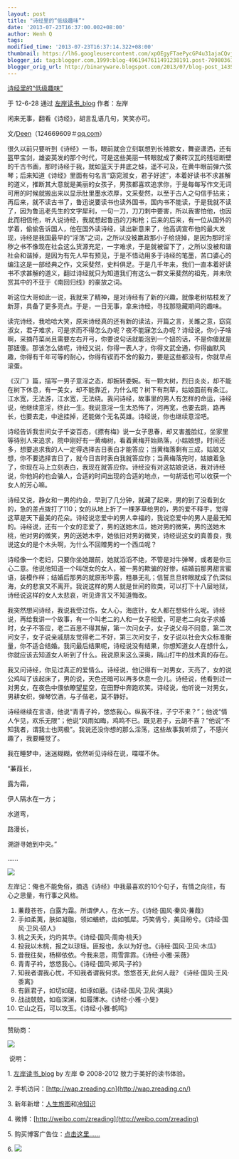 ```yaml
---
layout: post
title: "诗经里的“低级趣味”"
date: '2013-07-23T16:37:00.002+08:00'
author: Wenh Q
tags:
modified_time: '2013-07-23T16:37:14.322+08:00'
thumbnail: https://lh6.googleusercontent.com/xpOEgyFTaePycGP4u31ajaCQvjyBzRtUtzLTSNmby6fiU9o4JSWrDiDCNNDxZl-RpNvewxGdO8e0TbntP9KdHZT_DZtoH2lpOk1lUigyzD3BvGBIdbs=s72-c
blogger_id: tag:blogger.com,1999:blog-4961947611491238191.post-7098036186747239959
blogger_orig_url: http://binaryware.blogspot.com/2013/07/blog-post_1435.html
---
```


[
诗经里的“低级趣味”](http://www.zreading.cn/archives/3027.html)

于 12-6-28 通过 [左岸读书_blog](http://www.zreading.cn/) 作者：左岸

闲来无事，翻看《诗经》，胡言乱语几句，笑笑亦可。

文/[Deen](http://www.zreading.cn/archives/3011.html)（124669609＃[qq.com](http://qq.com/)）



很久以前只要听到《诗经》一书，眼前就会立刻联想到长袖歌女，舞姿潇洒，还有盔甲宝剑，雄姿英发的那个时代，可是这些美丽一转眼就成了秦砖汉瓦的残垣断壁的千古书画，那时诗经于我，就如蓝天于井底之蛙，遥不可及，在黄牛眼前弹六弦琴；后来知道《诗经》里面有句名言“窈窕淑女，君子好逑”，本着好读书不求甚解的道义，推断其大意就是美丽的女孩子，男孩都喜欢追求你，于是每每写作文无词可用的时候就搬出来以显示肚里墨水浓厚，文采斐然，以至于古人之句信手拈来；再后来，就不读古书了，鲁迅说要读书也读外国书，国内书不能读，于是我就不读了，因为鲁迅老先生的文字犀利，一句一刀，刀刀刺中要害，所以我害怕他，也因此而相信他，听人说诗经，我就想起鲁迅的刀和枪；后来的后来，有一位从国外的学着，偷偷告诉国人，他在国外读诗经，读出新意来了，他高调宣布他的最大发现，诗经是我国最早的“淫荡”之词，之所以没被嬴政那小子给烧掉，是因为那时淫秽之书不像现在社会这么货源充足，一字难求，于是就被留下了，之所以没被和谐社会和谐掉，是因为有先人早有预见，于是不惜动用多于诗经的笔墨，苦口婆心的编注这是一部经典之作，文采斐然，史料俱足。于是几千年来，我们一直本着好读书不求甚解的道义，翻过诗经就只为知道我们有这么一群文采斐然的祖先，并未欣赏其中的不亚于《南回归线》的豪放之词。



听这位大哥如此一说，我就来了精神，是对诗经有了新的兴趣，就像老树枯枝发了新芽，具备了更多亮点。于是，一日无事，拿来诗经，寻找那隐藏期间的趣味。



读完诗经，我哈哈大笑，原来诗经真的还有新的读法，开篇之言，关雎之意，窈窕淑女，君子难求，可是求而不得怎么办呢？夜不能寐怎么办呢？诗经说，你小子啥啊，采摘荇菜尚且需要左右开弓，你要说句话就能泡到一个妞的话，不是你傻就是那妞傻。那该怎么做呢，诗经又说，你得一表人才，你得文武全通，你得幽默风趣，你得有千年可等的耐心，你得有锲而不舍的毅力，要是这些都没有，你就早点滚蛋。



《汉广》篇，描写一男子意淫之态，却婉转委婉。有一颗大树，烈日炎炎，却不能在树下休息，有一美女，却不能靠近，为什么呢？树下有荆草，姑娘面前有条江。江水宽，无法游，江水宽，无法绕。我问诗经，故事里的男人有怎样的命运，诗经说，他继续意淫，终此一生。我说意淫一生太恐怖了，河再宽，也要去跳，路再长，也要去走，中途挂掉，还能做个无名英雄。诗经说，你也继续意淫吧。



诗经告诉我世间女子千姿百态，《摽有梅》说一女子思春，却又害羞脸红，坐家里等待别人来追求，院中刚好有一黄梅树，看着黄梅开始熟落，小姑娘想，时间还多，想要追求我的人一定得选择吉日表白才能答应；当黄梅落剩有三成，姑娘又想，你不要选择吉日了，就今日吉时表白我就答应你；当黄梅落完时，姑娘着急了，你现在马上立刻表白，我现在就答应你。诗经没有对这姑娘说话，我对诗经说，你他妈的也会骗人，合适的时间出现的合适的地点，一句胡话也可以收获一个女人的芳心嘛。



诗经又说，静女和一男的约会，早到了几分钟，就藏了起来，男的到了没看到女的，急的差点拨打了110；女的从地上折了一棵茅草给男的，男的爱不释手，觉得这草是天下最美的花朵。诗经说恋爱中的男人幸福的，我说恋爱中的男人是最无知的。诗经说，还有一个女的恋爱了，男的送她木瓜，她对男的微笑，男的送她木桃，他对男的微笑，男的送她木李，她依旧对男的微笑，诗经说这女的真善良，我说这女的是个木头啊，为什么不回赠男的一个西瓜呢？



诗经像一个老妇，只要你坐她跟前，她就滔滔不绝，不管是对牛弹琴，或者是你三心二意。他说他知道一个叫氓女的女人，被一男的欺骗的好惨，结婚前那男甜言蜜语，装模作样；结婚后那男的就原形毕露，粗暴无礼；信誓旦旦转眼就成了仇深似海，女的悲哀又不离开。我说这样的男人就是世间的败类，可以打下十八层地狱，诗经说这样的女人太悲哀，听见谗言又不知道悔改。



我突然想问诗经，我说我受过伤，女人心，海底针，女人都在想些什么呢。诗经说，再给我讲一个故事，有一个叫老二的人和一女子相爱，可是老二向女子求婚时，女子不答应，老二百思不得其解，第一次问女子，女子说父母不同意，第二次问女子，女子说亲戚朋友觉得老二不好，第三次问女子，女子说以社会大众标准衡量，你不适合结婚。我问最后结果呢，诗经说没有结果，你想知道女人在想什么，你就应该去知道女人听到了什么。我说原来这么深奥，隔山打牛的战术真的存在。



我又问诗经，你见过真正的爱情么。诗经说，他记得有一对男女，天亮了，女的说公鸡叫了该起床了，男的说，天色还暗可以再多休息一会儿。诗经说，他看到过一对男女，在夜色中偎依瞭望星空，在田野中奔跑欢笑。诗经说，他听说一对男女，男耕女织，弹琴饮酒，与子偕老，莫不静好。



诗经继续在言语，他说“青青子衿，悠悠我心。纵我不往，子宁不来？”；他说“情人乍见，欢乐无限”；他说“风雨如晦，鸡鸣不已。既见君子，云胡不喜？”他说“不知我者，谓我士也网极”。我说还没你想的那么淫荡，这些故事我听烦了，不感兴趣了，我要睡觉了。



我在睡梦中，迷迷糊糊，依然听见诗经在说，喋喋不休。



“蒹葭长，

露为霜，

伊人隔水在一方；

水道弯，

路漫长，

溯游寻她到中央。”

……

![](https://lh6.googleusercontent.com/xpOEgyFTaePycGP4u31ajaCQvjyBzRtUtzLTSNmby6fiU9o4JSWrDiDCNNDxZl-RpNvewxGdO8e0TbntP9KdHZT_DZtoH2lpOk1lUigyzD3BvGBIdbs)

左岸记：俺也不能免俗，摘选《诗经》中我最喜欢的10个句子，有情之向往，有心之思量，有行事之风格。

1.  蒹葭苍苍，白露为霜。所谓伊人，在水一方。《诗经·国风·秦风·蒹葭》
2.  手如柔荑，肤如凝脂，领如蝤蛴，齿如瓠犀。巧笑倩兮，美目盼兮。《诗经·国风·卫风·硕人》
3.  桃之夭夭，灼灼其华。《诗经·国风·周南·桃夭》
4.  投我以木桃，报之以琼瑶。匪报也，永以为好也。《诗经·国风·卫风·木瓜》
5.  昔我往矣，杨柳依依。今我来思，雨雪霏霏。《诗经·小雅·采薇》
6.  青青子衿，悠悠我心。《诗经·国风·郑风·子衿》
7.  知我者谓我心忧，不知我者谓我何求。悠悠苍天,此何人哉?
    《诗经·国风·王风·黍离》
8.  有匪君子，如切如磋，如琢如磨。《诗经·国风·卫风·淇奥》
9.  战战兢兢，如临深渊，如履薄冰。《诗经·小雅·小旻》
10. 它山之石，可以攻玉。《诗经·小雅·鹤鸣》

* * * * *

赞助商：

![](https://lh6.googleusercontent.com/61T9IpRlTGCzKZGb_bxhRio6Ke4qXHG1gq8U6mOBwIo6Dr6Dv7ufNo3gCXGvUGWibONPpDR1WuH_MPpG0A4iDL4B9pPia1OJZu9cTJcsu1-c2gDzvf0)

 说明：

​1. [左岸读书_blog](http://zreading.cn/) by 左岸 © 2008-2012
致力于美好的读书体验。

​2. 手机访问：[http://wap.zreading.cn](http://wap.zreading.cn/)

​3.
新年新增：[人生旅图](http://www.zreading.net/)和[冷知识](http://www.zreading.net/lenzhishi)

​4. 微博：[http://weibo.com/zreading](http://weibo.com/zreading)

​5. 购买博客广告位：[点击这里……](http://www.zreading.cn/about#ad)

​6.
![](https://lh6.googleusercontent.com/NYlei8E1ooOwXcf09uUONU3vlxRF5UE1nAh0kfIcZ7a5Z-C7hASeKX-ndQskhqGjpLosittcfovanYiuZfjQpZsGCEPGQPRQF4M_QdmXVV5LtpxSBAA) 
